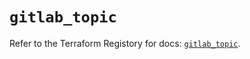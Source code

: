 # `gitlab_topic`

Refer to the Terraform Registory for docs: [`gitlab_topic`](https://registry.terraform.io/providers/gitlabhq/gitlab/16.1.1/docs/resources/topic).
